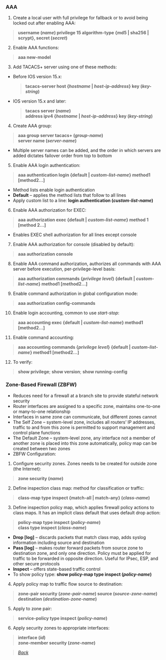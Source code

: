 ### AAA  
1. Create a local user with full privilege for fallback or to avoid being locked out after enabling AAA:  
> **username (*name*) privilege 15 algorithm-type {md5 | sha256 | scrypt}, secret (*secret*)**  
2. Enable AAA functions:  
> **aaa new-model**  
3. Add TACACS+ server using one of these methods:  
* Before IOS version 15.x:  
  > **tacacs-server host {*hostname* | *host-ip-address*} key (*key-string*)**  
* IOS version 15.x and later:  
  > **tacacs server (*name*)**  
  > **address ipv4 {*hostname* | *host-ip-address*} key (*key-string*)**  
4. Create AAA group:  
 > **aaa group server tacacs+ (*group-name*)**  
 > **server name (*server-name*)**  
* Multiple server names can be added, and the order in which servers are added dictates failover order from top to bottom  
5. Enable AAA login authentication:  
 > **aaa authentication login {default | *custom-list-name*} method1 [method2...]**  
* Method lists enable login authentication  
* **Default** – applies the method lists that follow to all lines  
* Apply custom list to a line: **login authentication (*custom-list-name*)**  
6. Enable AAA authorization for EXEC:  
> **aaa authorization exec {default | *custom-list-name*} method 1 [method 2...]**  
* Enables EXEC shell authorization for all lines except console  
7. Enable AAA authorization for console (disabled by default):  
> **aaa authorization console**  
8. Enable AAA command authorization, authorizes all commands with AAA server before execution, per-privilege-level basis:  
> **aaa authorization commands {*privilege level*} {default | *custom-list-name*} method1 [method2…]**  
9. Enable command authorization in global configuration mode:  
> **aaa authorization config-commands**  
10. Enable login accounting, common to use *start-stop*:  
> **aaa accounting exec {default | *custom-list-name*} method1 [method2…]**  
11. Enable command accounting:  
> **aaa accounting commands {*privilege level*} {default | *custom-list-name*} method1 [method2…]**  
12. To verify:  
> **show privilege**; **show version**; **show running-config**  


### Zone-Based Firewall (ZBFW)  
* Reduces need for a firewall at a branch site to provide stateful network security  
* Router interfaces are assigned to a specific zone, maintains one-to-one or many-to-one relationship  
* Interfaces in same zone can communicate, but different zones cannot  
* The Self Zone – system-level zone, includes all routers’ IP addresses, traffic to and from this zone is permitted to support management and control plane functions  
* The Default Zone – system-level zone, any interface not a member of another zone is placed into this zone automatically, policy map can be created between two zones  
* ZBFW Configuration:  
1. Configure security zones. Zones needs to be created for outside zone (the Internet):  
> **zone security (*name*)**  
2. Define inspection class map: method for classification or traffic:  
> **class-map type inspect {match-all | match-any} (*class-name*)**  
3. Define inspection policy map, which applies firewall policy actions to class maps. It has an implicit class default that uses default drop action:  
> **policy-map type inspect (*policy-name*)**  
> **class type inspect (*class-name*)**  
* **Drop [log]** – discards packets that match class map, adds syslog information including source and destination  
* **Pass [log]** – makes router forward packets from source zone to destination zone, and only one direction. Policy must be applied for traffic to be forwarded in opposite direction. Useful for IPsec, ESP, and other secure protocols  
* **Inspect** – offers state-based traffic control  
* To show policy type: **show policy-map type inspect (*policy-name*)**  
4. Apply policy map to traffic flow source to destination:  
> **zone-pair security (*zone-pair-name*) source (*source-zone-name*) destination (*destination-zone-name*)**  
5. Apply to zone pair:  
> **service-policy type inspect (*policy-name*)**  
6. Apply security zones to appropriate interfaces:  
> **interface (*id*)**  
> **zone-member security (*zone-name*)**  


> *[Back](https://github.com/network-dluong/CCNP-ENCOR/tree/5.0-Security)*  
